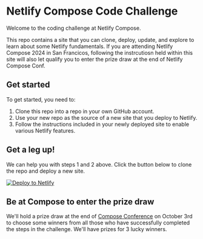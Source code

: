# Netlify Compose Code Challenge

Welcome to the coding challenge at Netlify Compose.

This repo contains a site that you can clone, deploy, update, and explore to learn about some Netlify fundamentals. If you are attending Netlify Compose 2024 in San Francicos, following the instrcutiosn held within this site will also let qualify you to enter the prize draw at the end of Netlify Compose Conf.

## Get started

To get started, you need to:

1. Clone this repo into a repo in your own GitHub account.
1. Use your new repo as the source of a new site that you deploy to Netlify.
1. Follow the instructions included in your newly deployed site to enable various Netlify features.

## Get a leg up!

We can help you with steps 1 and 2 above. Click the button below to clone the repo and deploy a new site. 

[![Deploy to Netlify](https://www.netlify.com/img/deploy/button.svg)](https://app.netlify.com/start/deploy?repository=https://github.com/netlify/compose-code-challenge)


## Be at Compose to enter the prize draw

We'll hold a prize draw at the end of [Compose Conference](https://netlify.com/compose) on October 3rd to choose some winners from all those who have successfully completed the steps in the challenge. We'll have prizes for 3 lucky winners.

